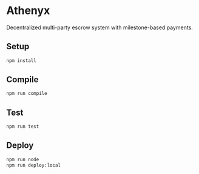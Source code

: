 # Athenyx

Decentralized multi-party escrow system with milestone-based payments.

## Setup
```bash
npm install
```

## Compile
```bash
npm run compile
```

## Test
```bash
npm run test
```

## Deploy
```bash
npm run node
npm run deploy:local
```
